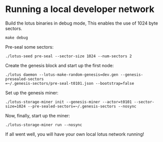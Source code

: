 # Running a local developer network

Build the lotus binaries in debug mode, This enables the use of 1024 byte sectors.
```
make debug
```

Pre-seal some sectors:
```
./lotus-seed pre-seal --sector-size 1024 --num-sectors 2
```

Create the genesis block and start up the first node:
```
./lotus daemon --lotus-make-random-genesis=dev.gen --genesis-presealed-sectors
=~/.genesis-sectors/pre-seal-t0101.json --bootstrap=false
```

Set up the genesis miner:
```
./lotus-storage-miner init --genesis-miner --actor=t0101 --sector-size=1024 --pre-sealed-sectors=~/.genesis-sectors --nosync
```

Now, finally, start up the miner:
```
./lotus-storage-miner run --nosync
```

If all went well, you will have your own local lotus network running! 
